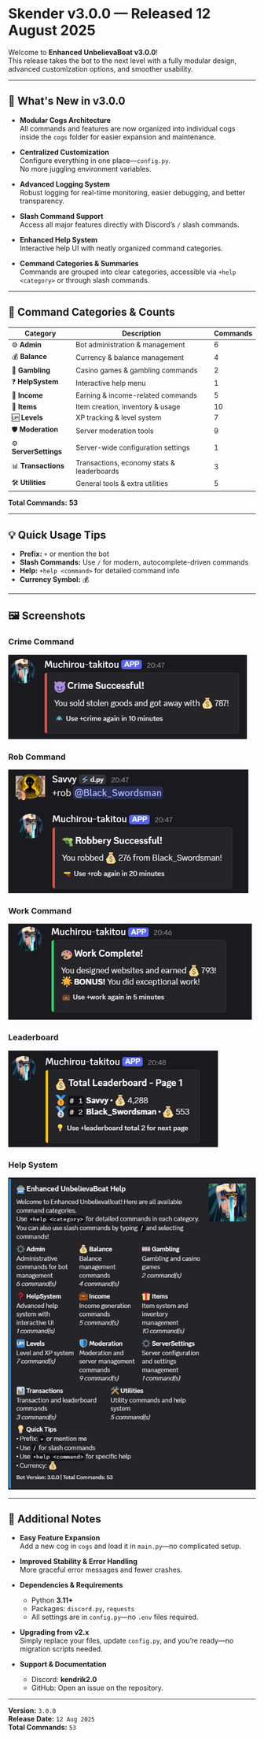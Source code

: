 # Skender v3.0.0 — Released 12 August 2025

Welcome to **Enhanced UnbelievaBoat v3.0.0**!  
This release takes the bot to the next level with a fully modular design, advanced customization options, and smoother usability.

---

## 🚀 What's New in v3.0.0

- **Modular Cogs Architecture**  
  All commands and features are now organized into individual cogs inside the `cogs` folder for easier expansion and maintenance.

- **Centralized Customization**  
  Configure everything in one place—`config.py`.  
  No more juggling environment variables.

- **Advanced Logging System**  
  Robust logging for real-time monitoring, easier debugging, and better transparency.

- **Slash Command Support**  
  Access all major features directly with Discord’s `/` slash commands.

- **Enhanced Help System**  
  Interactive help UI with neatly organized command categories.

- **Command Categories & Summaries**  
  Commands are grouped into clear categories, accessible via `+help <category>` or through slash commands.

---

## 📂 Command Categories & Counts

| Category          | Description                                  | Commands |
|-------------------|----------------------------------------------|----------|
| ⚙️ **Admin**       | Bot administration & management              | 6        |
| 💰 **Balance**     | Currency & balance management                | 4        |
| 🎰 **Gambling**    | Casino games & gambling commands              | 2        |
| ❓ **HelpSystem**  | Interactive help menu                        | 1        |
| 💼 **Income**      | Earning & income-related commands             | 5        |
| 🎁 **Items**       | Item creation, inventory & usage              | 10       |
| 🆙 **Levels**      | XP tracking & level system                    | 7        |
| 🛡️ **Moderation**  | Server moderation tools                      | 9        |
| ⚙️ **ServerSettings** | Server-wide configuration settings        | 1        |
| 📊 **Transactions**| Transactions, economy stats & leaderboards  | 3        |
| 🛠️ **Utilities**   | General tools & extra utilities               | 5        |

**Total Commands:** **53**

---

## 💡 Quick Usage Tips

- **Prefix:** `+` or mention the bot  
- **Slash Commands:** Use `/` for modern, autocomplete-driven commands  
- **Help:** `+help <command>` for detailed command info  
- **Currency Symbol:** 💰  

---

## 🖼️ Screenshots

### Crime Command  
![Crime Command](images/crime.png)

### Rob Command  
![Rob Command](images/rob.png)

### Work Command  
![Work Command](images/work.png)

### Leaderboard  
![Leaderboard](images/lb.png)

### Help System  
![Help System](images/help.png)

---

## 🧩 Additional Notes

- **Easy Feature Expansion**  
  Add a new cog in `cogs` and load it in `main.py`—no complicated setup.

- **Improved Stability & Error Handling**  
  More graceful error messages and fewer crashes.

- **Dependencies & Requirements**  
  - Python **3.11+**  
  - Packages: `discord.py`, `requests`  
  - All settings are in `config.py`—no `.env` files required.

- **Upgrading from v2.x**  
  Simply replace your files, update `config.py`, and you’re ready—no migration scripts needed.

- **Support & Documentation**  
  - Discord: **kendrik2.0**  
  - GitHub: Open an issue on the repository.

---

**Version:** `3.0.0`  
**Release Date:** `12 Aug 2025`  
**Total Commands:** `53`